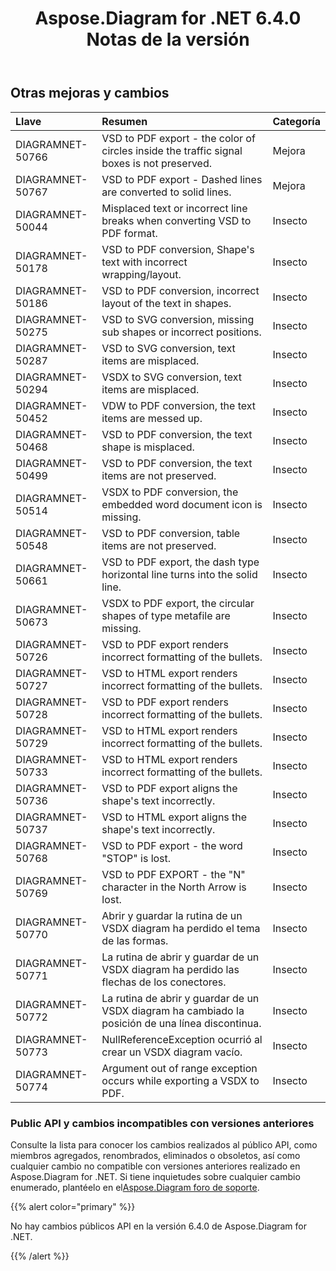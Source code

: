 ﻿---
title: Aspose.Diagram for .NET 6.4.0 Notas de la versión
type: docs
weight: 80
url: /es/net/aspose-diagram-for-net-6-4-0-release-notes/
---
## **Otras mejoras y cambios**

|**Llave** |**Resumen** |**Categoría** |
|:- |:- |:- |
|DIAGRAMNET-50766 |VSD to PDF export - the color of circles inside the traffic signal boxes is not preserved. | Mejora|
|DIAGRAMNET-50767 |VSD to PDF export - Dashed lines are converted to solid lines. | Mejora|
|DIAGRAMNET-50044 |Misplaced text or incorrect line breaks when converting VSD to PDF format. | Insecto|
|DIAGRAMNET-50178 |VSD to PDF conversion, Shape's text with incorrect wrapping/layout. | Insecto|
|DIAGRAMNET-50186 |VSD to PDF conversion, incorrect layout of the text in shapes. | Insecto|
|DIAGRAMNET-50275 |VSD to SVG conversion, missing sub shapes or incorrect positions. | Insecto|
|DIAGRAMNET-50287 |VSD to SVG conversion, text items are misplaced. | Insecto|
|DIAGRAMNET-50294 |VSDX to SVG conversion, text items are misplaced. | Insecto|
|DIAGRAMNET-50452 |VDW to PDF conversion, the text items are messed up. | Insecto|
|DIAGRAMNET-50468 |VSD to PDF conversion, the text shape is misplaced. | Insecto|
|DIAGRAMNET-50499 |VSD to PDF conversion, the text items are not preserved. | Insecto|
|DIAGRAMNET-50514 |VSDX to PDF conversion, the embedded word document icon is missing. | Insecto|
|DIAGRAMNET-50548 |VSD to PDF conversion, table items are not preserved. | Insecto|
|DIAGRAMNET-50661 |VSD to PDF export, the dash type horizontal line turns into the solid line. | Insecto|
|DIAGRAMNET-50673 |VSDX to PDF export, the circular shapes of type metafile are missing. | Insecto|
|DIAGRAMNET-50726 |VSD to PDF export renders incorrect formatting of the bullets. | Insecto|
|DIAGRAMNET-50727 |VSD to HTML export renders incorrect formatting of the bullets. | Insecto|
|DIAGRAMNET-50728 |VSD to PDF export renders incorrect formatting of the bullets. | Insecto|
|DIAGRAMNET-50729 |VSD to HTML export renders incorrect formatting of the bullets. | Insecto|
|DIAGRAMNET-50733 |VSD to HTML export renders incorrect formatting of the bullets. | Insecto|
|DIAGRAMNET-50736 |VSD to PDF export aligns the shape's text incorrectly. | Insecto|
|DIAGRAMNET-50737 |VSD to HTML export aligns the shape's text incorrectly. | Insecto|
|DIAGRAMNET-50768 |VSD to PDF export - the word "STOP" is lost. | Insecto|
|DIAGRAMNET-50769 |VSD to PDF EXPORT - the "N" character in the North Arrow is lost. | Insecto|
|DIAGRAMNET-50770 | Abrir y guardar la rutina de un VSDX diagram ha perdido el tema de las formas.| Insecto|
|DIAGRAMNET-50771 | La rutina de abrir y guardar de un VSDX diagram ha perdido las flechas de los conectores.| Insecto|
|DIAGRAMNET-50772 |La rutina de abrir y guardar de un VSDX diagram ha cambiado la posición de una línea discontinua.| Insecto|
|DIAGRAMNET-50773 | NullReferenceException ocurrió al crear un VSDX diagram vacío.| Insecto|
|DIAGRAMNET-50774 |Argument out of range exception occurs while exporting a VSDX to PDF. | Insecto|
### **Public API y cambios incompatibles con versiones anteriores**
Consulte la lista para conocer los cambios realizados al público API, como miembros agregados, renombrados, eliminados o obsoletos, así como cualquier cambio no compatible con versiones anteriores realizado en Aspose.Diagram for .NET. Si tiene inquietudes sobre cualquier cambio enumerado, plantéelo en el[Aspose.Diagram foro de soporte](https://forum.aspose.com/c/diagram/17).

{{% alert color="primary" %}} 

No hay cambios públicos API en la versión 6.4.0 de Aspose.Diagram for .NET.

{{% /alert %}}

